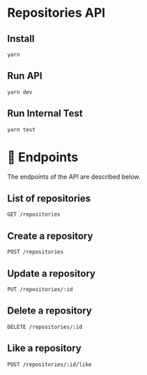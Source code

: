 # Repositories API

## Install

`yarn`

## Run API

`yarn dev`

## Run Internal Test

`yarn test`

# :rocket: Endpoints

The endpoints of the API are described below.

## List of repositories

`GET /repositories`

## Create a repository

`POST /repositories`

## Update a repository

`PUT /repositories/:id`

## Delete a repository

`DELETE /repositories/:id`

## Like a repository

`POST /repositories/:id/like`
